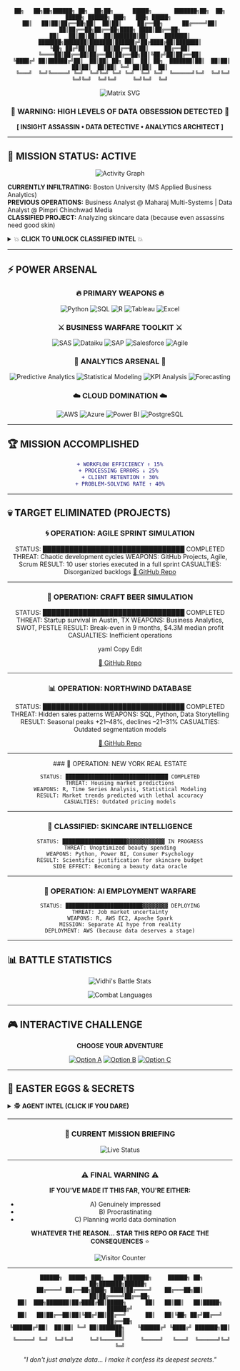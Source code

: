 <div align="center">

```ascii
██╗   ██╗██╗██████╗ ██╗  ██╗██╗      █████╗       ███████╗██╗  ██╗ █████╗ ██████╗ ███╗   ███╗ █████╗ 
██║   ██║██║██╔══██╗██║  ██║██║     ██╔══██╗      ██╔════╝██║  ██║██╔══██╗██╔══██╗████╗ ████║██╔══██╗
██║   ██║██║██║  ██║███████║██║     ███████║      ███████╗███████║███████║██████╔╝██╔████╔██║███████║
╚██╗ ██╔╝██║██║  ██║██╔══██║██║     ██╔══██║      ╚════██║██╔══██║██╔══██║██╔══██╗██║╚██╔╝██║██╔══██║
 ╚████╔╝ ██║██████╔╝██║  ██║██║ ██╗ ██║  ██║ ██╗  ███████║██║  ██║██║  ██║██║  ██║██║ ╚═╝ ██║██║  ██║
  ╚═══╝  ╚═╝╚═════╝ ╚═╝  ╚═╝╚═╝ ╚═╝ ╚═╝  ╚═╝ ╚═╝  ╚══════╝╚═╝  ╚═╝╚═╝  ╚═╝╚═╝  ╚═╝╚═╝     ╚═╝╚═╝  ╚═╝
```

![Matrix SVG](https://readme-typing-svg.herokuapp.com?font=Fira+Code&weight=700&size=28&duration=3000&pause=500&color=00FF41&background=000000&center=true&vCenter=true&multiline=true&width=1000&height=140&lines=LOADING...;INSIGHT+ASSASSIN+DETECTED;MS+APPLIED+BUSINESS+ANALYTICS+%7C+BOSTON+UNIVERSITY;%3E%3E%3E+CONVERTING+CHAOS+INTO+COLD+HARD+CASH+%3C%3C%3C)

### 🚨 WARNING: HIGH LEVELS OF DATA OBSESSION DETECTED 🚨

**[ INSIGHT ASSASSIN • DATA DETECTIVE • ANALYTICS ARCHITECT ]**

</div>

---

## 🎯 MISSION STATUS: ACTIVE

<div align="center">

![Activity Graph](https://github-readme-activity-graph.vercel.app/graph?username=VidhiSharma2000&theme=react-dark&hide_border=true&area=true&bg_color=0d1117&color=ff6b6b&line=feca57&point=ff9ff3)

</div>

**CURRENTLY INFILTRATING:** Boston University (MS Applied Business Analytics)  
**PREVIOUS OPERATIONS:** Business Analyst @ Maharaj Multi-Systems | Data Analyst @ Pimpri Chinchwad Media  
**CLASSIFIED PROJECT:** Analyzing skincare data (because even assassins need good skin)  

<details>
<summary>💥 <b>CLICK TO UNLOCK CLASSIFIED INTEL</b> 💥</summary>

```
AGENT PROFILE: VIDHI SHARMA
━━━━━━━━━━━━━━━━━━━━━━━━━━━━━━━━━━━━━━━━━━━━━━━
THREAT LEVEL: MAXIMUM (to bad data)
SPECIALIZATION: Converting chaos into cash
WEAKNESS: Will debug for coffee
SUPERPOWER: Making Excel cry tears of joy
━━━━━━━━━━━━━━━━━━━━━━━━━━━━━━━━━━━━━━━━━━━━━━━
```

</details>

---

## ⚡ POWER ARSENAL

<div align="center">

### 🔥 PRIMARY WEAPONS 🔥

![Python](https://img.shields.io/badge/PYTHON-FFD43B?style=for-the-badge&logo=python&logoColor=blue)
![SQL](https://img.shields.io/badge/SQL-CC2927?style=for-the-badge&logo=microsoft-sql-server&logoColor=white)
![R](https://img.shields.io/badge/R-276DC3?style=for-the-badge&logo=r&logoColor=white)
![Tableau](https://img.shields.io/badge/TABLEAU-E97627?style=for-the-badge&logo=tableau&logoColor=white)
![Excel](https://img.shields.io/badge/EXCEL_NINJA-217346?style=for-the-badge&logo=microsoft-excel&logoColor=white)

### ⚔️ BUSINESS WARFARE TOOLKIT ⚔️

![SAS](https://img.shields.io/badge/SAS-1f425f?style=for-the-badge&logo=sas&logoColor=white)
![Dataiku](https://img.shields.io/badge/DATAIKU-2AB1AC?style=for-the-badge&logo=dataiku&logoColor=white)
![SAP](https://img.shields.io/badge/SAP-0FAAFF?style=for-the-badge&logo=sap&logoColor=white)
![Salesforce](https://img.shields.io/badge/SALESFORCE-00D2FF?style=for-the-badge&logo=salesforce&logoColor=white)
![Agile](https://img.shields.io/badge/AGILE_MASTER-FF6B35?style=for-the-badge&logo=agile&logoColor=white)

### 🎯 ANALYTICS ARSENAL 🎯

![Predictive Analytics](https://img.shields.io/badge/PREDICTIVE_ANALYTICS-FF4757?style=for-the-badge&logo=chart-line&logoColor=white)
![Statistical Modeling](https://img.shields.io/badge/STATISTICAL_MODELING-5352ED?style=for-the-badge&logo=formula&logoColor=white)
![KPI Analysis](https://img.shields.io/badge/KPI_ANALYSIS-26D0CE?style=for-the-badge&logo=target&logoColor=white)
![Forecasting](https://img.shields.io/badge/MARKET_FORECASTING-FFA726?style=for-the-badge&logo=trending-up&logoColor=white)

### ☁️ CLOUD DOMINATION ☁️

![AWS](https://img.shields.io/badge/AWS-FF9900?style=for-the-badge&logo=amazon-aws&logoColor=white)
![Azure](https://img.shields.io/badge/AZURE-0078D4?style=for-the-badge&logo=microsoft-azure&logoColor=white)
![Power BI](https://img.shields.io/badge/POWER_BI-F2C811?style=for-the-badge&logo=powerbi&logoColor=black)
![PostgreSQL](https://img.shields.io/badge/POSTGRESQL-4169E1?style=for-the-badge&logo=postgresql&logoColor=white)

</div>

---

## 🏆 MISSION ACCOMPLISHED

<div align="center">

```diff
+ WORKFLOW EFFICIENCY ↑ 15%
+ PROCESSING ERRORS ↓ 25% 
+ CLIENT RETENTION ↑ 30%
+ PROBLEM-SOLVING RATE ↑ 40%
```

</div>

---

## 💀 TARGET ELIMINATED (PROJECTS)

<div align="center">

### 🌀 OPERATION: AGILE SPRINT SIMULATION

STATUS: ████████████████████████████████ COMPLETED
THREAT: Chaotic development cycles
WEAPONS: GitHub Projects, Agile, Scrum
RESULT: 10 user stories executed in a full sprint
CASUALTIES: Disorganized backlogs
[🔗 GitHub Repo](https://github.com/17vidhisharma/agile-sprint-planning-ibm)

</div>

---

<div align="center">

### 🍺 OPERATION: CRAFT BEER SIMULATION

STATUS: ████████████████████████████████ COMPLETED
THREAT: Startup survival in Austin, TX
WEAPONS: Business Analytics, SWOT, PESTLE
RESULT: Break-even in 9 months, $4.3M median profit
CASUALTIES: Inefficient operations

yaml
Copy
Edit

[🔗 GitHub Repo](https://github.com/17vidhisharma/beer-simulation-project)

</div>

---

<div align="center">

### 📊 OPERATION: NORTHWIND DATABASE

STATUS: ████████████████████████████████ COMPLETED
THREAT: Hidden sales patterns
WEAPONS: SQL, Python, Data Storytelling
RESULT: Seasonal peaks +21–48%, declines –21–31%
CASUALTIES: Outdated segmentation models


[🔗 GitHub Repo](https://github.com/17vidhisharma/Northwind-Database-Analytics-)

</div>

---

<div align="center">
### 🎯 OPERATION: NEW YORK REAL ESTATE

```
STATUS: ████████████████████████████████ COMPLETED
THREAT: Housing market predictions
WEAPONS: R, Time Series Analysis, Statistical Modeling
RESULT: Market trends predicted with lethal accuracy
CASUALTIES: Outdated pricing models
```

</div>

---

<div align="center">

### 💄 CLASSIFIED: SKINCARE INTELLIGENCE

```
STATUS: ████████████████████▓▓▓▓▓▓▓▓▓▓▓▓ IN PROGRESS
THREAT: Unoptimized beauty spending
WEAPONS: Python, Power BI, Consumer Psychology
RESULT: Scientific justification for skincare budget
SIDE EFFECT: Becoming a beauty data oracle
```

</div>

---

<div align="center">

### 🤖 OPERATION: AI EMPLOYMENT WARFARE

```
STATUS: ████████████████████████▓▓▓▓▓▓▓▓ DEPLOYING
THREAT: Job market uncertainty
WEAPONS: R, AWS EC2, Apache Spark
MISSION: Separate AI hype from reality
DEPLOYMENT: AWS (because data deserves a stage)
```

</div>

---

## 📊 BATTLE STATISTICS

<div align="center">

![Vidhi's Battle Stats](https://github-readme-stats-sigma-five.vercel.app/api?username=VidhiSharma2000&show_icons=true&theme=radical&hide_border=true&title_color=ff6b6b&icon_color=feca57&text_color=ff9ff3&bg_color=0d1117)

![Combat Languages](https://github-readme-stats-sigma-five.vercel.app/api/top-langs/?username=VidhiSharma2000&layout=compact&theme=radical&hide_border=true&title_color=ff6b6b&text_color=ff9ff3&bg_color=0d1117)

</div>

---

## 🎮 INTERACTIVE CHALLENGE

<div align="center">

**CHOOSE YOUR ADVENTURE**

[![Option A](https://img.shields.io/badge/🔥_HIRE_ME-FF4757?style=for-the-badge&logo=handshake)](https://www.linkedin.com/in/17vidhisharma/)
[![Option B](https://img.shields.io/badge/🎯_STALK_MY_WORK-5352ED?style=for-the-badge&logo=eye)](https://vidhisharma2000.github.io/portfolio-vidhi/)
[![Option C](https://img.shields.io/badge/📧_SEND_ENCRYPTED_MESSAGE-26D0CE?style=for-the-badge&logo=telegram)](mailto:sharmavidhi3008@gmail.com)

</div>

---

## 🎪 EASTER EGGS & SECRETS

<details>
<summary>🕵️ <b>AGENT INTEL (CLICK IF YOU DARE)</b></summary>

```
TOP SECRET CLEARANCE REQUIRED
━━━━━━━━━━━━━━━━━━━━━━━━━━━━━━━━━━━━━━━━━━━━━━━

AGENT WEAKNESSES:
• Spends 3+ hours debugging typos
• Browser: 60% data tutorials, 30% skincare, 10% memes
• Can explain ML algorithms AND retinol chemistry
• Gets unreasonably excited about clean datasets

CLASSIFIED ACHIEVEMENTS:
• Led 15+ covert volunteer operations
• Exceeded fundraising targets by 30%
• Can make Excel perform impossible acrobatics
• Solved the great skincare-spending mystery of 2024

DANGER LEVEL: Will make your data problems disappear
WARNING: Side effects include clean dashboards and profitable insights
━━━━━━━━━━━━━━━━━━━━━━━━━━━━━━━━━━━━━━━━━━━━━━━
```

</details>

---

<div align="center">

### 🚀 CURRENT MISSION BRIEFING

![Live Status](https://readme-typing-svg.herokuapp.com?font=Fira+Code&size=20&duration=2000&pause=1000&color=F70000&center=true&vCenter=true&width=600&lines=ANALYZING+MASSIVE+DATASETS;BUILDING+KILLER+DASHBOARDS;DEBUGGING+IMPOSSIBLE+CODE;SAVING+THE+WORLD+WITH+DATA)

</div>

---

<div align="center">

### ⚠️ FINAL WARNING ⚠️

**IF YOU'VE MADE IT THIS FAR, YOU'RE EITHER:**
- A) Genuinely impressed
- B) Procrastinating 
- C) Planning world data domination

**WHATEVER THE REASON... STAR THIS REPO OR FACE THE CONSEQUENCES** ⭐

![Visitor Counter](https://komarev.com/ghpvc/?username=VidhiSharma2000&color=red&style=for-the-badge&label=AGENTS+DETECTED)

</div>

---

<div align="center">

<div align="center">

```ascii
 ██████╗  █████╗ ███╗   ███╗███████╗     ██████╗ ██╗   ██╗███████╗██████╗ 
██╔════╝ ██╔══██╗████╗ ████║██╔════╝    ██╔═══██╗██║   ██║██╔════╝██╔══██╗
██║  ███╗███████║██╔████╔██║█████╗      ██║   ██║██║   ██║█████╗  ██████╔╝
██║   ██║██╔══██║██║╚██╔╝██║██╔══╝      ██║   ██║╚██╗ ██╔╝██╔══╝  ██╔══██╗
╚██████╔╝██║  ██║██║ ╚═╝ ██║███████╗    ╚██████╔╝ ╚████╔╝ ███████╗██║  ██║
 ╚═════╝ ╚═╝  ╚═╝╚═╝     ╚═╝╚══════╝     ╚═════╝   ╚═══╝  ╚══════╝╚═╝  ╚═╝
```

*"I don't just analyze data... I make it confess its deepest secrets."*

</div>

</div>
